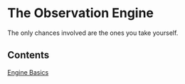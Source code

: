 # The Observation Engine

The only chances involved are the ones you take yourself.

## Contents

[Engine Basics](engine-basics.md#engine-basics)
